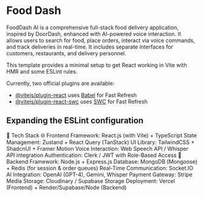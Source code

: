 # Food Dash

FoodDash AI is a comprehensive full-stack food delivery application, inspired by DoorDash, enhanced with AI-powered voice interaction. It allows users to search for food, place orders, interact via voice commands, and track deliveries in real-time. It includes separate interfaces for customers, restaurants, and delivery personnel.


This template provides a minimal setup to get React working in Vite with HMR and some ESLint rules.

Currently, two official plugins are available:

- [@vitejs/plugin-react](https://github.com/vitejs/vite-plugin-react/blob/main/packages/plugin-react/README.md) uses [Babel](https://babeljs.io/) for Fast Refresh
- [@vitejs/plugin-react-swc](https://github.com/vitejs/vite-plugin-react-swc) uses [SWC](https://swc.rs/) for Fast Refresh

## Expanding the ESLint configuration

🧰 Tech Stack
🌐 Frontend
Framework: React.js (with Vite) + TypeScript
State Management: Zustand + React Query (TanStack)
UI Library: TailwindCSS + ShadcnUI + Framer Motion
Voice Interaction: Web Speech API / Whisper API integration
Authentication: Clerk / JWT with Role-Based Access
🔧 Backend
Framework: Node.js + Express.js
Database: MongoDB (Mongoose) + Redis (for session & order queues)
Real-Time Communication: Socket.IO
AI Integration: OpenAI (GPT-4), Gemini, Whisper
Payment Gateway: Stripe
Media Storage: Cloudinary / Supabase Storage
Deployment: Vercel (Frontend) + Render/Supabase/Node (Backend)
